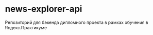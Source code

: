 # news-explorer-api
Репозиторий для бэкенда дипломного проекта в рамках обучения в Яндекс.Практикуме
